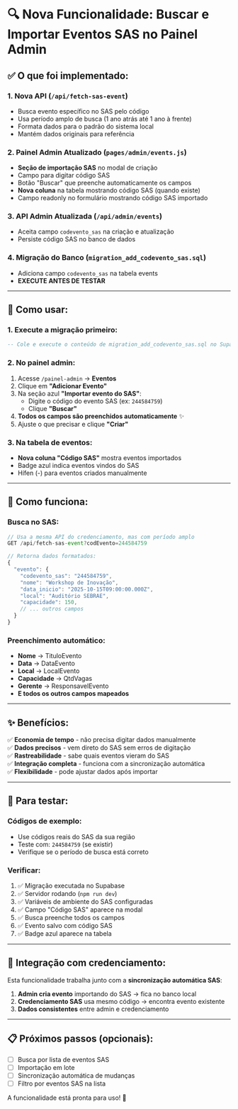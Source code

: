 # 🔍 Nova Funcionalidade: Buscar e Importar Eventos SAS no Painel Admin

## ✅ O que foi implementado:

### 1. **Nova API** (`/api/fetch-sas-event`)
- Busca evento específico no SAS pelo código
- Usa período amplo de busca (1 ano atrás até 1 ano à frente)
- Formata dados para o padrão do sistema local
- Mantém dados originais para referência

### 2. **Painel Admin Atualizado** (`pages/admin/events.js`)
- **Seção de importação SAS** no modal de criação
- Campo para digitar código SAS
- Botão "Buscar" que preenche automaticamente os campos
- **Nova coluna** na tabela mostrando código SAS (quando existe)
- Campo readonly no formulário mostrando código SAS importado

### 3. **API Admin Atualizada** (`/api/admin/events`)
- Aceita campo `codevento_sas` na criação e atualização
- Persiste código SAS no banco de dados

### 4. **Migração do Banco** (`migration_add_codevento_sas.sql`)
- Adiciona campo `codevento_sas` na tabela events
- **EXECUTE ANTES DE TESTAR**

---

## 🎯 Como usar:

### **1. Execute a migração primeiro:**
```sql
-- Cole e execute o conteúdo de migration_add_codevento_sas.sql no Supabase
```

### **2. No painel admin:**
1. Acesse `/painel-admin` → **Eventos**
2. Clique em **"Adicionar Evento"**
3. Na seção azul **"Importar evento do SAS"**:
   - Digite o código do evento SAS (ex: `244584759`)
   - Clique **"Buscar"**
4. **Todos os campos são preenchidos automaticamente** ✨
5. Ajuste o que precisar e clique **"Criar"**

### **3. Na tabela de eventos:**
- **Nova coluna "Código SAS"** mostra eventos importados
- Badge azul indica eventos vindos do SAS
- Hífen (-) para eventos criados manualmente

---

## 🔧 Como funciona:

### **Busca no SAS:**
```javascript
// Usa a mesma API do credenciamento, mas com período amplo
GET /api/fetch-sas-event?codEvento=244584759

// Retorna dados formatados:
{
  "evento": {
    "codevento_sas": "244584759",
    "nome": "Workshop de Inovação",
    "data_inicio": "2025-10-15T09:00:00.000Z",
    "local": "Auditório SEBRAE",
    "capacidade": 150,
    // ... outros campos
  }
}
```

### **Preenchimento automático:**
- **Nome** → TituloEvento
- **Data** → DataEvento  
- **Local** → LocalEvento
- **Capacidade** → QtdVagas
- **Gerente** → ResponsavelEvento
- **E todos os outros campos mapeados**

---

## ✨ Benefícios:

✅ **Economia de tempo** - não precisa digitar dados manualmente  
✅ **Dados precisos** - vem direto do SAS sem erros de digitação  
✅ **Rastreabilidade** - sabe quais eventos vieram do SAS  
✅ **Integração completa** - funciona com a sincronização automática  
✅ **Flexibilidade** - pode ajustar dados após importar  

---

## 🧪 Para testar:

### **Códigos de exemplo:**
- Use códigos reais do SAS da sua região
- Teste com: `244584759` (se existir)
- Verifique se o período de busca está correto

### **Verificar:**
1. ✅ Migração executada no Supabase
2. ✅ Servidor rodando (`npm run dev`)
3. ✅ Variáveis de ambiente do SAS configuradas
4. ✅ Campo "Código SAS" aparece na modal
5. ✅ Busca preenche todos os campos
6. ✅ Evento salvo com código SAS
7. ✅ Badge azul aparece na tabela

---

## 🔗 Integração com credenciamento:

Esta funcionalidade trabalha junto com a **sincronização automática SAS**:

1. **Admin cria evento** importando do SAS → fica no banco local
2. **Credenciamento SAS** usa mesmo código → encontra evento existente  
3. **Dados consistentes** entre admin e credenciamento

---

## 📋 Próximos passos (opcionais):

- [ ] Busca por lista de eventos SAS  
- [ ] Importação em lote  
- [ ] Sincronização automática de mudanças  
- [ ] Filtro por eventos SAS na lista  

A funcionalidade está pronta para uso! 🚀